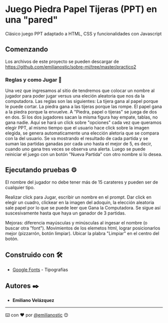 # Juego Piedra Papel Tijeras (PPT) en una "pared"

Clásico juego PPT adaptado a HTML, CSS y funcionalidades con Javascript

## Comenzando 

Los archivos de este proyecto se pueden descargar de  https://github.com/emilianostic/sobre-mi/tree/master/practico2




### Reglas y como Jugar 🔧

Una vez que ingresamos al sitio de  tendremos que colocar un nombre al jugador para poder jugar versus una eleción aleatoria que nos da la computadora. Las reglas son las siguientes:
La tijera gana al papel porque le puede cortar.
La piedra gana a las tijeras porque las rompe.
El papel gana a la piedra porque la envuelve.
A "Piedra, papel o tijeras" se juega de dos en dos.
Si los dos jugadores sacan la misma figura hay empate, tablas, no gana nadie. 
Aquí se hará un click sobre "opciones" cada vez que queramos elegir PPT, al mismo tiempo que el usuario hace click sobre la imagen elegida, se genera automaticamente una elección aletoria que se compara con la del usuario. Se va mostrando el resultado de cada partida y se suman las partidas ganadas por cada uno hasta el mejor de 5, es decir, cuando uno gana tres veces se observa una alerta. Luego se puede reiniciar el juego con un botón "Nueva Partida" con otro nombre si lo desea. 


## Ejecutando pruebas ⚙️
El nombre del jugador no debe tener más de 15 carateres y pueden ser de cualquier tipo.

Realizar click para Jugar, escribir un nombre en el prompt. Dar click en elegir un cuadro, clickear en la imagen del adoquin, la elección aleatoria sale papel por lo que se puede leer que Gana la Computadora. Se sigue así suscesivamente hasta que haya un ganador de 3 partidas.


Mejoras: diferencia mayúsculas y minúsculas al ingesar el nombre (o buscar otra "font").
Movimientos de los elemetos html, lograr posicionarlos mejor (pizzarrón, botón limpiar). Ubicar la plabra "Limpiar" en el centro del botón.


## Construido con 🛠️

* [Google Fonts](https://fonts.googleapis.com ) - Tipografías 


## Autores ✒️

* **Emiliano Velázquez** 

---
⌨️ con ❤️ por [@emilianostic](https://github.com/emilianostic/sobre-mi/) 😊
